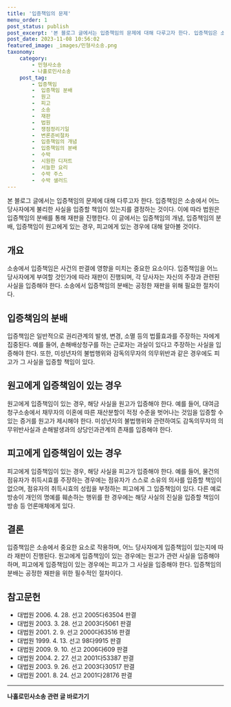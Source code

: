 ```yaml
---
title: '입증책임의 문제'
menu_order: 1
post_status: publish
post_excerpt: '본 블로그 글에서는 입증책임의 문제에 대해 다루고자 한다. 입증책임은 소송에서 어느 당사자에게 불리한 사실을 입증할 책임이 있는지를 결정하는 것이다. 이에 따라 법원은 입증책임의 분배를 통해 재판을 진행한다. 이 글에서는 입증책임의 개념, 입증책임의 분배, 입증책임이 원고에게 있는 경우, 피고에게 있는 경우에 대해 알아볼 것이다.'
post_date: 2023-11-08 10:56:02
featured_image: _images/민형사소송.png
taxonomy:
    category:
        - 민형사소송
        - 나홀로민사소송
    post_tag:
        - 입증책임
        -  입증책임 분배
        -  원고
        -  피고
        -  소송
        -  재판
        -  법원
        -  쟁점정리기일
        -  변론준비절차
        -  입증책임의 개념
        -  입증책임의 분배
        -  수박
        -  시원한 디저트
        -  서늘한 요리
        -  수박 주스
        -  수박 샐러드
---
```



본 블로그 글에서는 입증책임의 문제에 대해 다루고자 한다. 입증책임은 소송에서 어느 당사자에게 불리한 사실을 입증할 책임이 있는지를 결정하는 것이다. 이에 따라 법원은 입증책임의 분배를 통해 재판을 진행한다. 이 글에서는 입증책임의 개념, 입증책임의 분배, 입증책임이 원고에게 있는 경우, 피고에게 있는 경우에 대해 알아볼 것이다.

## 개요

소송에서 입증책임은 사건의 판결에 영향을 미치는 중요한 요소이다. 입증책임을 어느 당사자에게 부여할 것인가에 따라 재판이 진행되며, 각 당사자는 자신의 주장과 관련된 사실을 입증해야 한다. 소송에서 입증책임의 분배는 공정한 재판을 위해 필요한 절차이다.

## 입증책임의 분배

입증책임은 일반적으로 권리관계의 발생, 변경, 소멸 등의 법률효과를 주장하는 자에게 집중된다. 예를 들어, 손해배상청구를 하는 근로자는 과실이 있다고 주장하는 사실을 입증해야 한다. 또한, 미성년자의 불법행위와 감독의무자의 의무위반과 같은 경우에도 피고가 그 사실을 입증할 책임이 있다.

## 원고에게 입증책임이 있는 경우

원고에게 입증책임이 있는 경우, 해당 사실을 원고가 입증해야 한다. 예를 들어, 대여금 청구소송에서 채무자의 이혼에 따른 재산분할이 적정 수준을 벗어나는 것임을 입증할 수 있는 증거를 원고가 제시해야 한다. 미성년자의 불법행위와 관련하여도 감독의무자의 의무위반사실과 손해발생과의 상당인과관계의 존재를 입증해야 한다.

## 피고에게 입증책임이 있는 경우

피고에게 입증책임이 있는 경우, 해당 사실을 피고가 입증해야 한다. 예를 들어, 물건의 점유자가 취득시효를 주장하는 경우에는 점유자가 스스로 소유의 의사를 입증할 책임이 없으며, 점유자의 취득시효의 성립을 부정하는 피고에게 그 입증책임이 있다. 다른 예로 방송이 개인의 명예를 훼손하는 행위를 한 경우에는 해당 사실의 진실을 입증할 책임이 방송 등 언론매체에게 있다.

## 결론

입증책임은 소송에서 중요한 요소로 작용하며, 어느 당사자에게 입증책임이 있는지에 따라 재판이 진행된다. 원고에게 입증책임이 있는 경우에는 원고가 관련 사실을 입증해야 하며, 피고에게 입증책임이 있는 경우에는 피고가 그 사실을 입증해야 한다. 입증책임의 분배는 공정한 재판을 위한 필수적인 절차이다.

## 참고문헌

- 대법원 2006. 4. 28. 선고 2005다63504 판결
- 대법원 2003. 3. 28. 선고 2003다5061 판결
- 대법원 2001. 2. 9. 선고 2000다63516 판결
- 대법원 1999. 4. 13. 선고 98다9915 판결
- 대법원 2009. 9. 10. 선고 2006다609 판결
- 대법원 2004. 2. 27. 선고 2001다53387 판결
- 대법원 2003. 9. 26. 선고 2003다30517 판결
- 대법원 2001. 8. 24. 선고 2001다28176 판결
<!-- wp:separator -->
<hr class="wp-block-separator has-alpha-channel-opacity"/>
<!-- /wp:separator -->

<!-- wp:group {"backgroundColor":"base","layout":{"type":"constrained"}} -->
<div class="wp-block-group has-base-background-color has-background"><!-- wp:paragraph {"align":"center","fontSize":"medium"} -->
<p class="has-text-align-center has-large-font-size"><strong>나홀로민사소송 관련 글 바로가기</strong></p>
<!-- /wp:paragraph -->


<!-- wp:latest-posts
{"categories":[{"id":14767,"count":19,"description":"","link":"https://uknowlaw.com/category/%eb%82%98%ed%99%80%eb%a1%9c%eb%af%bc%ec%82%ac%ec%86%8c%ec%86%a1/","name":"나홀로민사소송","slug":"나홀로민사소송","taxonomy":"category","parent":0,"meta":[],"_links":{"self":[{"href":"https://uknowlaw.com/wp-json/wp/v2/categories/14767"}],"collection":[{"href":"https://uknowlaw.com/wp-json/wp/v2/categories"}],"about":[{"href":"https://uknowlaw.com/wp-json/wp/v2/taxonomies/category"}],"wp:post_type":[{"href":"https://uknowlaw.com/wp-json/wp/v2/posts?categories=14767"}],"curies":[{"name":"wp","href":"https://api.w.org/{rel}","templated":true}]}}],"postsToShow":100,"excerptLength":28,"postLayout":"grid","columns":2,"featuredImageAlign":"left","featuredImageSizeSlug":"large","fontSize":"small"} /--></div>
<!-- /wp:group -->